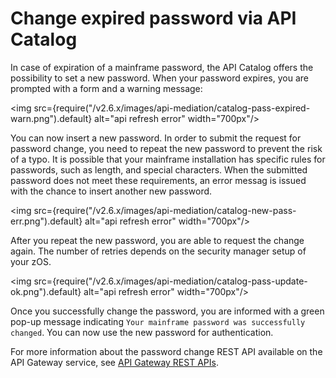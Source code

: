 # Change expired password via API Catalog

In case of expiration of a mainframe password, the API Catalog offers the possibility to set a new password. When your password expires, you are prompted with a form and a warning message:

<img src={require("/v2.6.x/images/api-mediation/catalog-pass-expired-warn.png").default} alt="api refresh error" width="700px"/>

You can now insert a new password. In order to submit the request for password change, you need to repeat the new password to prevent the risk of a typo.
It is possible that your mainframe installation has specific rules for passwords, such as length, and special characters. When the submitted password does not meet these requirements, an error messag is issued with the chance to insert another new password.

<img src={require("/v2.6.x/images/api-mediation/catalog-new-pass-err.png").default} alt="api refresh error" width="700px"/>

After you repeat the new password, you are able to request the change again. The number of retries depends on the security manager setup of your zOS.

<img src={require("/v2.6.x/images/api-mediation/catalog-pass-update-ok.png").default} alt="api refresh error" width="700px"/>

Once you successfully change the password, you are informed with a green pop-up message indicating `Your mainframe password was successfully changed`. You can now use the new password for authentication.

For more information about the password change REST API available on the API Gateway service, see [API Gateway REST APIs](../user-guide/api-mediation/api-gateway-rest-apis-documentation.md).
